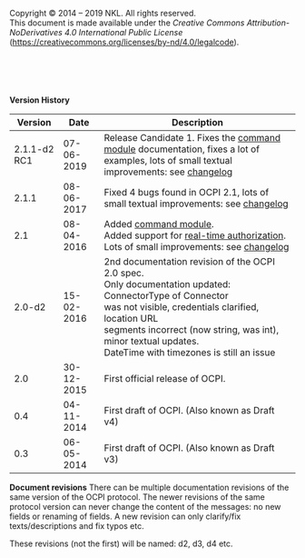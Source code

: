 Copyright © 2014 – 2019 NKL. All rights reserved.<br/>
This document is made available under the *Creative Commons Attribution-<br/>
NoDerivatives 4.0 International Public License*<br/>
(https://creativecommons.org/licenses/by-nd/4.0/legalcode).
<br/>
<br/>
<br/>
<br/> 
<br/>
<br/>
**Version History**

<div><!-- ---------------------------------------------------------------------------- --></div>

| Version   | Date       | Description                                      |
|-----------|------------|--------------------------------------------------|
| 2.1.1-d2 RC1 | 07-06-2019 | Release Candidate 1. Fixes the [command module](mod_command.md#commands-module) documentation, fixes a lot of examples, lots of small textual improvements: see [changelog](changelog.md#changelog) |
| 2.1.1     | 08-06-2017 | Fixed 4 bugs found in OCPI 2.1, lots of small textual improvements: see [changelog](changelog.md#changelog) |
| 2.1       | 08-04-2016 | Added [command module](mod_command.md#commands-module).<br/> Added support for [real-time  authorization](mod_tokens.md#222-post-method).<br/> Lots of small improvements: see [changelog](changelog.md#changelog)  |
| 2.0-d2    | 15-02-2016 | 2nd documentation revision of the OCPI 2.0 spec. <br/> Only documentation updated: ConnectorType of Connector<br/> was not visible, credentials clarified, location URL<br/> segments incorrect (now string, was int), <br/>minor textual updates.<br/> DateTime with timezones is still an issue |
| 2.0       | 30-12-2015 | First official release of OCPI. |
| 0.4       | 04-11-2014 | First draft of OCPI. (Also known as Draft v4) |
| 0.3       | 06-05-2014 | First draft of OCPI. (Also known as Draft v3) |
<div><!-- ---------------------------------------------------------------------------- --></div>



**Document revisions**
There can be multiple documentation revisions of the same version of the OCPI protocol.
The newer revisions of the same protocol version can never change the content of the messages: no new fields or renaming of fields. A new revision can only clarify/fix texts/descriptions and fix typos etc.

These revisions (not the first) will be named: d2, d3, d4 etc. 
